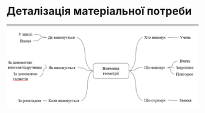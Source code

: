 # Деталізація матеріальної потреби
***
![1.1.2](https://github.com/Sergeev1ch/webproject/blob/main/jpg/1.1.2.png)
